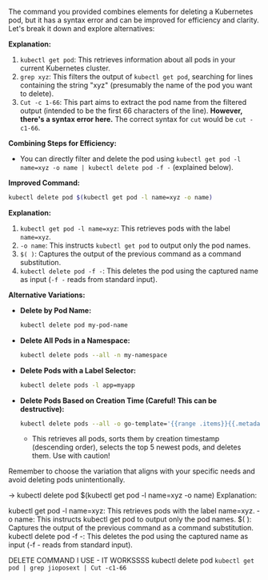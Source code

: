 The command you provided combines elements for deleting a Kubernetes pod, but it has a syntax error and can be improved for efficiency and clarity. Let's break it down and explore alternatives:

**Explanation:**

1. `kubectl get pod`: This retrieves information about all pods in your current Kubernetes cluster.
2. `grep xyz`: This filters the output of `kubectl get pod`, searching for lines containing the string "xyz" (presumably the name of the pod you want to delete).
3. `Cut -c 1-66`: This part aims to extract the pod name from the filtered output (intended to be the first 66 characters of the line). **However, there's a syntax error here.** The correct syntax for `cut` would be `cut -c1-66`.

**Combining Steps for Efficiency:**

- You can directly filter and delete the pod using `kubectl get pod -l name=xyz -o name | kubectl delete pod -f -` (explained below).

**Improved Command:**

```bash
kubectl delete pod $(kubectl get pod -l name=xyz -o name)
```

**Explanation:**

1. `kubectl get pod -l name=xyz`: This retrieves pods with the label `name=xyz`.
2. `-o name`: This instructs `kubectl get pod` to output only the pod names.
3. `$( )`: Captures the output of the previous command as a command substitution.
4. `kubectl delete pod -f -`: This deletes the pod using the captured name as input (`-f -` reads from standard input).

**Alternative Variations:**

* **Delete by Pod Name:**
   ```bash
   kubectl delete pod my-pod-name
   ```
* **Delete All Pods in a Namespace:**
   ```bash
   kubectl delete pods --all -n my-namespace
   ```
* **Delete Pods with a Label Selector:**
   ```bash
   kubectl delete pods -l app=myapp
   ```
* **Delete Pods Based on Creation Time (Careful! This can be destructive):**
   ```bash
   kubectl delete pods --all -o go-template='{{range .items}}{{.metadata.creationTimestamp}}{{"\n"}}{{end}}' | sort -r | head -n 5 | xargs kubectl delete pod
   ```

   - This retrieves all pods, sorts them by creation timestamp (descending order), selects the top 5 newest pods, and deletes them. Use with caution!

Remember to choose the variation that aligns with your specific needs and avoid deleting pods unintentionally.


-> kubectl delete pod $(kubectl get pod -l name=xyz -o name)
Explanation:

kubectl get pod -l name=xyz: This retrieves pods with the label name=xyz.
-o name: This instructs kubectl get pod to output only the pod names.
$( ): Captures the output of the previous command as a command substitution.
kubectl delete pod -f -: This deletes the pod using the captured name as input (-f - reads from standard input).


DELETE COMMAND I USE - IT WORKSSSS
kubectl delete pod `kubectl get pod | grep jioposext | Cut -c1-66`